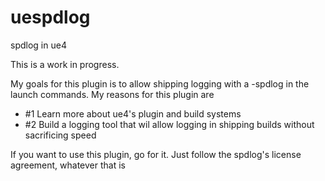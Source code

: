 # uespdlog
spdlog in ue4

This is a work in progress. 

My goals for this plugin is to allow shipping logging with a -spdlog in the launch commands.
My reasons for this plugin are
* #1 Learn more about ue4's plugin and build systems
* #2 Build a logging tool that wil allow logging in shipping builds without sacrificing speed

If you want to use this plugin, go for it. Just follow the spdlog's license agreement, whatever that is
